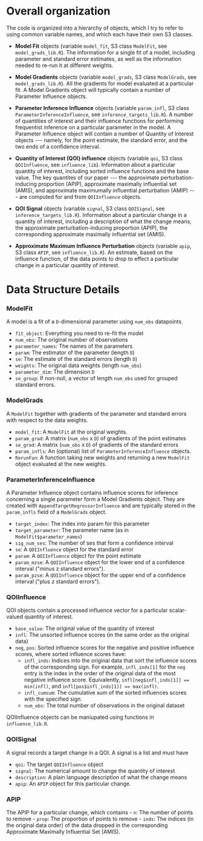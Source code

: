 
# Overall organization

The code is organized into a hierarchy of objects, which I try to refer
to using common variable names, and which each have their own S3 classes.

- **Model Fit** objects
(variable `model_fit`, S3 class `ModelFit`,
see `model_grads_lib.R`).
The information for a single fit of a model, including parameter and
standard error estimates, as well as the information
needed to re-run it at different weights.

- **Model Gradients** objects
(variable `model_grads`, S3 class `ModelGrads`, see `model_grads_lib.R`).
All the gradients for model evaluated at a particular fit.
A Model Gradients object will typically
contain a number of Parameter Influence objects.

- **Parameter Inference Influence**  objects
(variable `param_infl`, S3 class `ParameterInferenceInfluence`,
see `inference_targets_lib.R`).
A number of quantities of interest and their
influence functions for performing frequentist inference on a particular
parameter in the model. A Parameter Influence object will contain a number of
Quantity of Interest objects --- namely, for the point estimate, the
standard error, and the two ends of a
confidence interval.

- **Quantity of Interest (QOI) influence** objects
(variable `qoi`, S3 class `QOIInfluence`, see `influence_lib`).
Information about a
particular quantity of interest, including sorted influence functions and
the base value.  The key quantites of our paper --- the approximate
perturbation-inducing proportion (APIP), approximate maximally influential
set (AMIS), and approximate maximumally influential perturbation (AMIP) ---
are computed for and from `QOIInfluence` objects.

- **QOI Signal** objects
(variable `signal`, S3 class `QOISignal`, see `inference_targets_lib.R`).
Information about a particular change in a quantity of interest, including a description of what the change means, the approximate
perturbation-inducing proportion
(APIP), the corresponding approximate maximally influential set (AMIS).

- **Approximate Maximum Influence Perturbation** objects
(variable `apip`, S3 class `APIP`, see `influence_lib.R`).  An estimate,
based on the influence function, of the data points to drop to effect a
particular change in a particular quantity of interest.

# Data Structure Details

### ModelFit

A model is a fit of a `D`-dimensional parameter using `num_obs` datapoints.
- `fit_object`:          Everything you need to re-fit the model
- `num_obs`:      The original number of observations
- `parameter_names`:    The names of the parameters
- `param`:   The estimator of the parameter (length `D`)
- `se`:      The estimate of the standard errors (length `D`)
- `weights`:    The original data weights (length `num_obs`)
- `parameter_dim`:    The dimension `D`
- `se_group`: If non-null, a vector of length `num_obs` used for grouped
standard errors.

### ModelGrads

A `ModelFit` together with gradients of the parameter and standard errors
with respect to the data weights.
- `model_fit`:  A `ModelFit` at the original weights.
- `param_grad`:  A matrix (`num_obs` x `D`) of gradients of the point estimates
- `se_grad`:    A matrix (`num_obs` x `D`) of gradients of the standard errors
- `param_infls`:  An (optional) list of `ParameterInferenceInfluence` objects.
- `RerunFun`:  A function taking new weights and returning a new `ModelFit`
object evaluated at the new weights.

### ParameterInferenceInfluence

A Parameter Influence object contains influence scores for inference concerning
a single parameter form a Model Gradients object.  They are
created with `AppendTargetRegressorInfluence` and are typically stored in
the `param_infls` field of a `ModelGrads` object.
- `target_index`:   The index into param for this parameter
- `target_parameter`:   The  parameter name (as in `ModelFit$parameter_names`)
- `sig_num_ses`:    The number of ses that form a confidence interval
- `se`: A `QOIInfluence` object for the standard error
- `param`:  A  `QOIInfluence` object for the point estimate
- `param_mzse`:  A  `QOIInfluence` object for the lower end of a confidence
interval ("minus z standard errors").
- `param_pzse`:  A  `QOIInfluence` object for the upper end of a confidence
interval ("plus z standard errors").

### QOIInfluence

QOI objects contain a processed influence vector for a particular scalar-valued
quantity of interest.
- `base_value`:     The original value of the quantity of interest
- `infl`: The unsorted influence scores (in the same order as the original data)
- `neg`, `pos`:       Sorted influence scores for the negative and positive
influence scores, where sorted influence scores have:
  - `infl_inds`:      Indices into the original data that sort the influence
scores of the corresponding sign.  For example, `infl_inds[1]`
for the `neg` entry is the index in the order of the original
data of the most negative influence score.  Equivalently,
`infl[neg$infl_inds[1]] == min(infl)`, and
`infl[pos$infl_inds[1]] == max(infl)`.
  - `infl_cumsum`:    The cumulative sum of the sorted influences scores with
the specified sign.
  - `num_obs`:   The total number of observations in the original dataset

QOIInfluence objects can be maniupated using functions in `influence_lib.R`.

### QOISignal

A signal records a target change in a QOI.  A signal is a list and must have
- `qoi`:         The target `QOIInfluence` object
- `signal`:         The numerical amount to change the quantity of interest
- `description`:    A plain language description of what the change means
- `apip`:    An `APIP` object for this particular change.

### APIP
The APIP for a particular change, which contains
    - `n`: The number of points to remove
    - `prop`: The proportion of points to remove
    - `inds`: The indices (in the original data order) of the data dropped in
    the corresponding Approximate Maximally Influential Set (AMIS).
